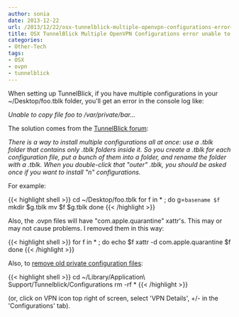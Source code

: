 ```yaml
---
author: sonia
date: 2013-12-22
url: /2013/12/22/osx-tunnelblick-multiple-openvpn-configurations-error-unable-to-copy/
title: OSX TunnelBlick Multiple OpenVPN Configurations error unable to copy
categories:
- Other-Tech
tags:
- OSX
- ovpn
- tunnelblick
---
```


When setting up TunnelBlick, if you have multiple configurations in your ~/Desktop/foo.tblk folder, you'll get an error in the console log like:

<!--more-->

_Unable to copy file foo to /var/private/bar..._


The solution comes from the [TunnelBlick forum](https://groups.google.com/forum/#!msg/tunnelblick-discuss/Gp6OJn_8NxI/nAuvDP1RMxIJ):


_There is a way to install multiple configurations all at once: use a .tblk folder that contains only .tblk folders inside it. So you create a .tblk for each configuration file, put a bunch of them into a folder, and rename the folder with a .tblk. When you double-click that "outer" .tblk, you should be asked once if you want to install "n" configurations._


For example:

{{< highlight shell >}}
cd ~/Desktop/foo.tblk
for f in * ; do
  g=`basename $f`
  mkdir $g.tblk
  mv $f $g.tblk
done
{{< /highlight >}}

Also, the .ovpn files will have "com.apple.quarantine" xattr's. This may or may not cause problems. I removed them in this way:

{{< highlight shell >}}
for f in * ; do
  echo $f
  xattr -d com.apple.quarantine $f
done
{{< /highlight >}}

Also, to [remove old private configuration files](https://groups.google.com/forum/#!topic/tunnelblick-discuss/Th_ESRKPpCo):

{{< highlight shell >}}
cd ~/Library/Application\ Support/Tunnelblick/Configurations
rm -rf *
{{< /highlight >}}

(or, click on VPN icon top right of screen, select 'VPN Details', +/- in the 'Configurations' tab).


